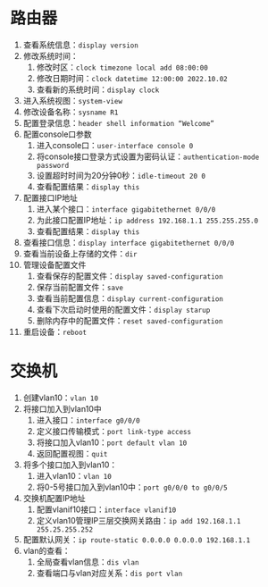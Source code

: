 # 路由器
1. 查看系统信息：`display version`
2. 修改系统时间：
	1. 修改时区：`clock timezone local add 08:00:00`
	2. 修改日期时间：`clock datetime 12:00:00 2022.10.02`
	3. 查看新的系统时间：`display clock`
3. 进入系统视图：`system-view`
4. 修改设备名称：`sysname R1`
5. 配置登录信息：`header shell information “Welcome”`
6. 配置console口参数
	1. 进入console口：`user-interface console 0`
	2. 将console接口登录方式设置为密码认证：`authentication-mode password`
	3. 设置超时时间为20分钟0秒：`idle-timeout 20 0`
	4. 查看配置结果：`display this`
7. 配置接口IP地址
	1. 进入某个接口：`interface gigabitethernet 0/0/0`
	2. 为此接口配置IP地址：`ip address 192.168.1.1 255.255.255.0`
	3. 查看配置结果：`display this`
8. 查看接口信息：`display interface gigabitethernet 0/0/0`
9. 查看当前设备上存储的文件：`dir`
10. 管理设备配置文件
	1. 查看保存的配置文件：`display saved-configuration`
	2. 保存当前配置文件：`save`
	3. 查看当前配置信息：`display current-configuration`
	4. 查看下次启动时使用的配置文件：`display starup`
	5. 删除内存中的配置文件：`reset saved-configuration`
11. 重启设备：`reboot`
# 交换机
1. 创建vlan10：`vlan 10`
2. 将接口加入到vlan10中
	1. 进入接口：`interface g0/0/0`
	2. 定义接口传输模式：`port link-type access`
	3. 将接口加入vlan10：`port default vlan 10`
	4. 返回配置视图：`quit`
3. 将多个接口加入到vlan10：
	1. 进入vlan10：`vlan 10`
	2. 将0-5号接口加入到vlan10中：`port g0/0/0 to g0/0/5`
4. 交换机配置IP地址
	1. 配置vlanif10接口：`interface vlanif10`
	2. 定义vlan10管理IP三层交换网关路由：`ip add 192.168.1.1 255.25.255.252`
5. 配置默认网关：`ip route-static 0.0.0.0 0.0.0.0 192.168.1.1`
6. vlan的查看：
	1. 全局查看vlan信息：`dis vlan`
	2. 查看端口与vlan对应关系：`dis port vlan`